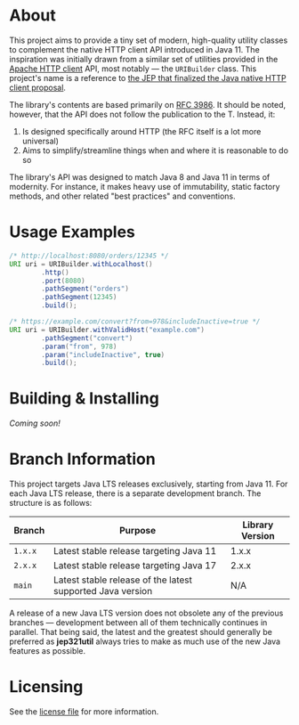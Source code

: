 # About
This project aims to provide a tiny set of modern, high-quality utility classes to complement the native HTTP client API
introduced in Java 11. The inspiration was initially drawn from a similar set of utilities provided in the
[Apache HTTP client](https://hc.apache.org/index.html) API, most notably — the `URIBuilder` class. This project's name
is a reference to [the JEP that finalized the Java native HTTP client proposal](https://openjdk.org/jeps/321).

The library's contents are based primarily on [RFC 3986](https://www.rfc-editor.org/rfc/rfc3986). It should be noted,
however, that the API does not follow the publication to the T. Instead, it:
1. Is designed specifically around HTTP (the RFC itself is a lot more universal)
2. Aims to simplify/streamline things when and where it is reasonable to do so

The library's API was designed to match Java 8 and Java 11 in terms of modernity. For instance, it makes heavy use of
immutability, static factory methods, and other related "best practices" and conventions.

# Usage Examples
```java
/* http://localhost:8080/orders/12345 */
URI uri = URIBuilder.withLocalhost()
        .http()
        .port(8080)
        .pathSegment("orders")
        .pathSegment(12345)
        .build();
```

```java
/* https://example.com/convert?from=978&includeInactive=true */
URI uri = URIBuilder.withValidHost("example.com")
        .pathSegment("convert")
        .param("from", 978)
        .param("includeInactive", true)
        .build();
```

# Building & Installing
*Coming soon!*

# Branch Information
This project targets Java LTS releases exclusively, starting from Java 11. For each Java LTS release, there is a 
separate development branch. The structure is as follows:

| Branch  | Purpose                                                    | Library Version |
|---------|------------------------------------------------------------|-----------------|
| `1.x.x` | Latest stable release targeting Java 11                    | 1.x.x           |
| `2.x.x` | Latest stable release targeting Java 17                    | 2.x.x           |
| `main`  | Latest stable release of the latest supported Java version | N/A             |

A release of a new Java LTS version does not obsolete any of the previous branches — development between all of them 
technically continues in parallel. That being said, the latest and the greatest should generally be preferred as 
**jep321util** always tries to make as much use of the new Java features as possible.

# Licensing
See the [license file](LICENSE) for more information.
